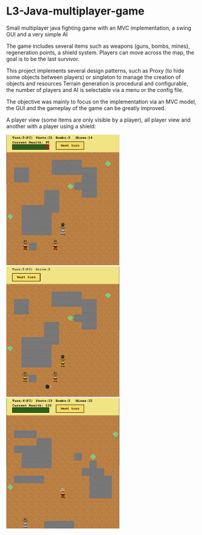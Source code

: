 # L3-Java-multiplayer-game
Small multiplayer java fighting game with an MVC implementation, a swing GUI and a very simple AI

The game includes several items such as weapons (guns, bombs, mines), regeneration points, a shield system.
Players can move across the map, the goal is to be the last survivor.

This project implements several design patterns, such as Proxy (to hide some objects between players) or singleton to manage the creation of objects and resources
Terrain generation is procedural and configurable, the number of players and AI is selectable via a menu or the config file.

The objective was mainly to focus on the implementation via an MVC model, the GUI and the gameplay of the game can be greatly improved.

A player view (some items are only visible by a player), all player view and another with a player using a shield:

<p float="left">
<img src="/images/P1.PNG" width="300">
<img src="/images/allp.PNG" width="300">
 <img src="/images/shield.PNG" width="300">
</p>
